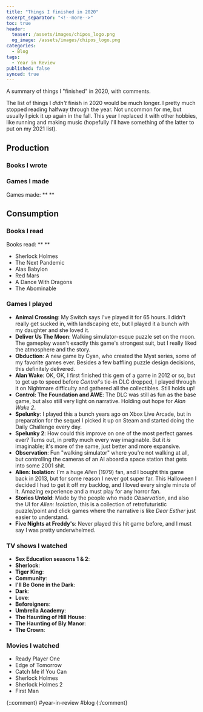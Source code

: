 ```yaml
---
title: "Things I finished in 2020"
excerpt_separator: "<!--more-->"
toc: true
header:
  teaser: /assets/images/chipos_logo.png
  og_image: /assets/images/chipos_logo.png
categories:
  - Blog
tags:
  - Year in Review
published: false
synced: true
---
```

A summary of things I "finished" in 2020, with comments.

<!--more-->

The list of things I _didn't_ finish in 2020 would be much longer. I pretty much stopped reading halfway through the year. Not uncommon for me, but usually I pick it up again in the fall. This year I replaced it with other hobbies, like running and making music (hopefully I'll have something of the latter to put on my 2021 list).

## Production

### Books I wrote


### Games I made

Games made: ** **


## Consumption

### Books I read

Books read: ** **

* Sherlock Holmes
* The Next Pandemic
* Alas Babylon
* Red Mars
* A Dance With Dragons
* The Abominable


### Games I played

* **Animal Crossing**: My Switch says I've played it for 65 hours. I didn't really get sucked in, with landscaping etc, but I played it a bunch with my daughter and she loved it.
* **Deliver Us The Moon**: Walking simulator-esque puzzle set on the moon. The gameplay wasn't exactly this game's strongest suit, but I really liked the atmosphere and the story.
* **Obduction**: A new game by Cyan, who created the Myst series, some of my favorite games ever. Besides a few baffling puzzle design decisions, this definitely delivered.
* **Alan Wake**: OK, OK, I first finished this gem of a game in 2012 or so, but to get up to speed before _Control_'s tie-in DLC dropped, I played through it on Nightmare difficulty and gathered all the collectibles. Still holds up!
* **Control: The Foundation and AWE**: The DLC was still as fun as the base game, but also still very light on narrative. Holding out hope for _Alan Wake 2_.
* **Spelunky**: I played this a bunch years ago on Xbox Live Arcade, but in preparation for the sequel I picked it up on Steam and started doing the Daily Challenge every day.
* **Spelunky 2**: How could this improve on one of the most perfect games ever? Turns out, in pretty much every way imaginable. But it _is_ imaginable; it's more of the same, just better and more expansive.
* **Observation**: Fun "walking simulator" where you're not walking at all, but controlling the cameras of an AI aboard a space station that gets into some 2001 shit.
* **Alien: Isolation**: I'm a huge _Alien_ (1979) fan, and I bought this game back in 2013, but for some reason I never got super far. This Halloween I decided I had to get it off my backlog, and I loved every single minute of it. Amazing experience and a must play for any horror fan.
* **Stories Untold**: Made by the people who made _Observation_, and also the UI for _Alien: Isolation_, this is a collection of retrofuturistic puzzle/point and click games where the narrative is like _Dear Esther_ just easier to understand.
* **Five Nights at Freddy's**: Never played this hit game before, and I must say I was pretty underwhelmed.

### TV shows I watched

* **Sex Education seasons 1 & 2**:
* **Sherlock**:
* **Tiger King**:
* **Community**:
* **I'll Be Gone in the Dark**:
* **Dark**:
* **Love**:
* **Beforeigners**:
* **Umbrella Academy**:
* **The Haunting of Hill House**:
* **The Haunting of Bly Manor**:
* **The Crown**:

### Movies I watched

* Ready Player One
* Edge of Tomorrow
* Catch Me if You Can
* Sherlock Holmes
* Sherlock Holmes 2
* First Man

{::comment}
#year-in-review 
#blog
{:/comment}